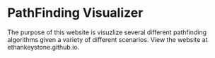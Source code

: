 # PathFinding Visualizer

The purpose of this website is visuzlize several different pathfinding algorithms given a variety of different scenarios. View the website at ethankeystone.github.io.
